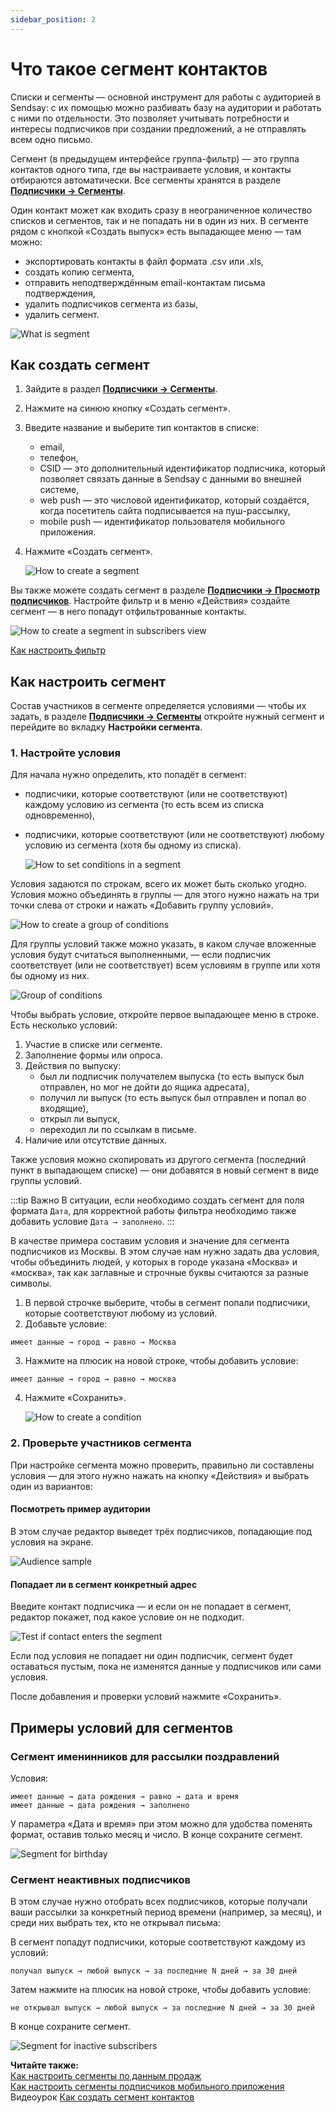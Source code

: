 ```yaml
---
sidebar_position: 2
---
```


# Что такое сегмент контактов

Списки и сегменты — основной инструмент для работы с аудиторией в Sendsay: с их помощью можно разбивать базу на аудитории и работать с ними по отдельности. Это позволяет учитывать потребности и интересы подписчиков при создании предложений, а не отправлять всем одно письмо.

Сегмент (в предыдущем интерфейсе группа-фильтр) — это группа контактов одного типа, где вы настраиваете условия, и контакты отбираются автоматически. Все сегменты хранятся в разделе [**Подписчики → Сегменты**](https://app.sendsay.ru/subscribers/segments).

Один контакт может как входить сразу в неограниченное количество списков и сегментов, так и не попадать ни в один из них. В сегменте рядом с кнопкой «Создать выпуск» есть выпадающее меню — там можно:

- экспортировать контакты в файл формата .csv или .xls,
- создать копию сегмента,
- отправить неподтверждённым email-контактам письма подтверждения,
- удалить подписчиков сегмента из базы,
- удалить сегмент.

![What is segment](/img/subscribers/lists-and-segments/what-is-segment/what-is-segment.png) <br/>

## Как создать сегмент

1. Зайдите в раздел [**Подписчики → Сегменты**](https://app.sendsay.ru/subscribers/segments).
2. Нажмите на синюю кнопку «Создать сегмент».
3. Введите название и выберите тип контактов в списке:
   - email,
   - телефон,
   - CSID — это дополнительный идентификатор подписчика, который позволяет связать данные в Sendsay с данными во внешней системе,
   - web push — это числовой идентификатор, который создаётся, когда посетитель сайта подписывается на пуш-рассылку,
   - mobile push — идентификатор пользователя мобильного приложения.
4. Нажмите «Создать сегмент».

   ![How to create a segment](/img/subscribers/lists-and-segments\what-is-segment/how-to-create-a-segment.gif) <br/>

Вы также можете создать сегмент в разделе [**Подписчики → Просмотр подписчиков**](https://app.sendsay.ru/subscribers/contacts). Настройте фильтр и в меню «Действия» создайте сегмент — в него попадут отфильтрованные контакты.

![How to create a segment in subscribers view](/img/subscribers/lists-and-segments\what-is-segment/how-to-create-a-segment-in-subscribers-view.png)

[Как настроить фильтр](https://docs.sendsay.ru/subscribers/contacts/how-to-display-data#как-настроить-фильтр)

## Как настроить сегмент

Состав участников в сегменте определяется условиями — чтобы их задать, в разделе [**Подписчики → Сегменты**](https://app.sendsay.ru/subscribers/segments) откройте нужный сегмент и перейдите во вкладку **Настройки сегмента**.

### 1. Настройте условия

Для начала нужно определить, кто попадёт в сегмент:

- подписчики, которые соответствуют (или не соответствуют) каждому условию из сегмента (то есть всем из списка одновременно),
- подписчики, которые соответствуют (или не соответствуют) любому условию из сегмента (хотя бы одному из списка).

  ![How to set conditions in a segment](/img/subscribers/lists-and-segments\what-is-segment/how-to-set-conditions-in-a-segment.png) <br/>

Условия задаются по строкам, всего их может быть сколько угодно. Условия можно объединять в группы — для этого нужно нажать на три точки слева от строки и нажать «Добавить группу условий».

![How to create a group of conditions](/img/subscribers/lists-and-segments\what-is-segment/how-to-create-a-group-of-conditions.png) <br/>

Для группы условий также можно указать, в каком случае вложенные условия будут считаться выполненными, — если подписчик соответствует (или не соответствует) всем условиям в группе или хотя бы одному из них.

![Group of conditions](/img/subscribers/lists-and-segments\what-is-segment/group-of-conditions.png) <br/>

Чтобы выбрать условие, откройте первое выпадающее меню в строке. Есть несколько условий:

1. Участие в списке или сегменте.
2. Заполнение формы или опроса.
3. Действия по выпуску:
   - был ли подписчик получателем выпуска (то есть выпуск был отправлен, но мог не дойти до ящика адресата),
   - получил ли выпуск (то есть выпуск был отправлен и попал во входящие),
   - открыл ли выпуск,
   - переходил ли по ссылкам в письме.
4. Наличие или отсутствие данных.

Также условия можно скопировать из другого сегмента (последний пункт в выпадающем списке) — они добавятся в новый сегмент в виде группы условий.

:::tip Важно
В&nbsp;ситуации, если необходимо создать сегмент для поля формата `Дата`, для корректной работы фильтра необходимо также добавить условие `Дата → заполнено`.
:::

В качестве примера составим условия и значение для сегмента подписчиков из Москвы. В этом случае нам нужно задать два условия, чтобы объединить людей, у которых в городе указана «Москва» и «москва», так как заглавные и строчные буквы считаются за разные символы.

1. В первой строчке выберите, чтобы в сегмент попали подписчики, которые соответствуют любому из условий.
2. Добавьте условие:

```
имеет данные → город → равно → Москва
```

3. Нажмите на плюсик на новой строке, чтобы добавить условие:

```
имеет данные → город → равно → москва
```

4. Нажмите «Сохранить».

   ![How to create a condition](/img/subscribers/lists-and-segments\what-is-segment/how-to-create-a-condition.gif) <br/>

### 2. Проверьте участников сегмента

При настройке сегмента можно проверить, правильно ли составлены условия — для этого нужно нажать на кнопку «Действия» и выбрать один из вариантов:

#### Посмотреть пример аудитории

В этом случае редактор выведет трёх подписчиков, попадающие под условия на экране.

![Audience sample](/img/subscribers/lists-and-segments\what-is-segment/audience-sample.gif) <br/>

#### Попадает ли в сегмент конкретный адрес

Введите контакт подписчика — и если он не попадает в сегмент, редактор покажет, под какое условие он не подходит.

![Test if contact enters the segment](/img/subscribers/lists-and-segments\what-is-segment/test-if-contact-enters-the-segment.gif) <br/>

Если под условия не попадает ни один подписчик, сегмент будет оставаться пустым, пока не изменятся данные у подписчиков или сами условия.

После добавления и проверки условий нажмите «Сохранить».

## Примеры условий для сегментов

### Сегмент именинников для рассылки поздравлений

Условия:

```
имеет данные → дата рождения → равно → дата и время
имеет данные → дата рождения → заполнено
```

У параметра «Дата и время» при этом можно для удобства поменять формат, оставив только месяц и число. В конце сохраните сегмент.

![Segment for birthday](/img/subscribers/lists-and-segments/what-is-segment/segment-for-birthday.gif) <br/>

### Сегмент неактивных подписчиков

В этом случае нужно отобрать всех подписчиков, которые получали ваши рассылки за конкретный период времени (например, за месяц), и среди них выбрать тех, кто не открывал письма:

В сегмент попадут подписчики, которые соответствуют каждому из условий:

```
получал выпуск → любой выпуск → за последние N дней → за 30 дней
```

Затем нажмите на плюсик на новой строке, чтобы добавить условие:

```
не открывал выпуск → любой выпуск → за последние N дней → за 30 дней
```

В конце сохраните сегмент.

![Segment for inactive subscribers](/img/subscribers/lists-and-segments\what-is-segment/segment-for-inactive-subscribers.gif) <br/>

**Читайте также:**<br/>
[Как настроить сегменты по данным продаж](https://docs.sendsay.ru/ecom/segmentation-by-ecom-data)<br/>
[Как настроить сегменты подписчиков мобильного приложения](https://docs.sendsay.ru/other-channels/mobile-push/segmentation)<br/>
Видеоурок [Как создать сегмент контактов](https://docs.sendsay.ru/videolessons/subscribers/how-to-create-a-segment)
